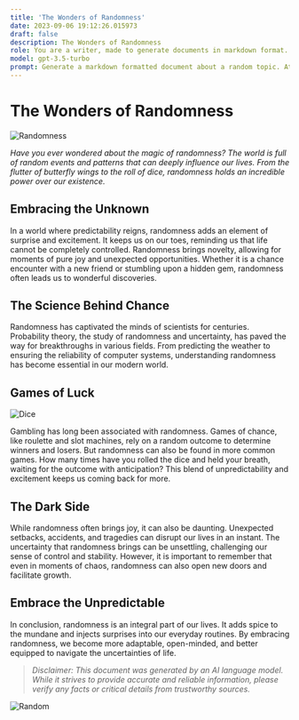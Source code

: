 ```yaml
---
title: 'The Wonders of Randomness'
date: 2023-09-06 19:12:26.015973
draft: false
description: The Wonders of Randomness
role: You are a writer, made to generate documents in markdown format. It is very important that all of the documents you generate are in valid markdown format.
model: gpt-3.5-turbo
prompt: Generate a markdown formatted document about a random topic. At the bottom, include a disclaimer explaining that the document was generated by you. The first line of the document should be the title. Make sure that the entire document is in proper markdown format, using a mix of various tags to make the document visually appealing.
---
```


# The Wonders of Randomness

![Randomness](https://www.example.com/random.jpg)

*Have you ever wondered about the magic of randomness? The world is full of random events and patterns that can deeply influence our lives. From the flutter of butterfly wings to the roll of dice, randomness holds an incredible power over our existence.*

## Embracing the Unknown

In a world where predictability reigns, randomness adds an element of surprise and excitement. It keeps us on our toes, reminding us that life cannot be completely controlled. Randomness brings novelty, allowing for moments of pure joy and unexpected opportunities. Whether it is a chance encounter with a new friend or stumbling upon a hidden gem, randomness often leads us to wonderful discoveries.

## The Science Behind Chance

Randomness has captivated the minds of scientists for centuries. Probability theory, the study of randomness and uncertainty, has paved the way for breakthroughs in various fields. From predicting the weather to ensuring the reliability of computer systems, understanding randomness has become essential in our modern world.

## Games of Luck

![Dice](https://www.example.com/dice.png)

Gambling has long been associated with randomness. Games of chance, like roulette and slot machines, rely on a random outcome to determine winners and losers. But randomness can also be found in more common games. How many times have you rolled the dice and held your breath, waiting for the outcome with anticipation? This blend of unpredictability and excitement keeps us coming back for more.

## The Dark Side

While randomness often brings joy, it can also be daunting. Unexpected setbacks, accidents, and tragedies can disrupt our lives in an instant. The uncertainty that randomness brings can be unsettling, challenging our sense of control and stability. However, it is important to remember that even in moments of chaos, randomness can also open new doors and facilitate growth.

## Embrace the Unpredictable

In conclusion, randomness is an integral part of our lives. It adds spice to the mundane and injects surprises into our everyday routines. By embracing randomness, we become more adaptable, open-minded, and better equipped to navigate the uncertainties of life.

> *Disclaimer: This document was generated by an AI language model. While it strives to provide accurate and reliable information, please verify any facts or critical details from trustworthy sources.*

![Random](https://www.example.com/random.png)